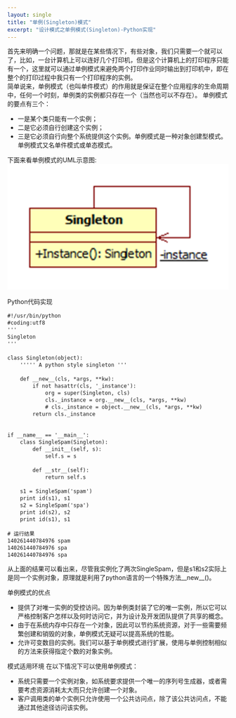```yaml
---
layout: single
title: "单例(Singleton)模式"
excerpt: "设计模式之单例模式(Singleton)-Python实现"
---
```


首先来明确一个问题，那就是在某些情况下，有些对象，我们只需要一个就可以了，比如，一台计算机上可以连好几个打印机，但是这个计算机上的打印程序只能有一个，这里就可以通过单例模式来避免两个打印作业同时输出到打印机中，即在整个的打印过程中我只有一个打印程序的实例。  
简单说来，单例模式（也叫单件模式）的作用就是保证在整个应用程序的生命周期中，任何一个时刻，单例类的实例都只存在一个（当然也可以不存在）。
单例模式的要点有三个：
* 一是某个类只能有一个实例；
* 二是它必须自行创建这个实例；
* 三是它必须自行向整个系统提供这个实例。单例模式是一种对象创建型模式。单例模式又名单件模式或单态模式。

下面来看单例模式的UML示意图:  
![](/assets/images/design_pattern/singleton)


Python代码实现
```
#!/usr/bin/python
#coding:utf8
'''
Singleton
'''

class Singleton(object):
    ''''' A python style singleton '''

    def __new__(cls, *args, **kw):
        if not hasattr(cls, '_instance'):
            org = super(Singleton, cls)
            cls._instance = org.__new__(cls, *args, **kw)
            # cls._instance = object.__new__(cls, *args, **kw)
        return cls._instance


if __name__ == '__main__':
    class SingleSpam(Singleton):
        def __init__(self, s):
            self.s = s

        def __str__(self):
            return self.s

    s1 = SingleSpam('spam')
    print id(s1), s1
    s2 = SingleSpam('spa')
    print id(s2), s2
    print id(s1), s1

# 运行结果
140261440784976 spam
140261440784976 spa
140261440784976 spa
```

从上面的结果可以看出来，尽管我实例化了两次SingleSpam，但是s1和s2实际上是同一个实例对象，原理就是利用了python语言的一个特殊方法__new__()。

单例模式的优点  
* 提供了对唯一实例的受控访问。因为单例类封装了它的唯一实例，所以它可以严格控制客户怎样以及何时访问它，并为设计及开发团队提供了共享的概念。
* 由于在系统内存中只存在一个对象，因此可以节约系统资源，对于一些需要频繁创建和销毁的对象，单例模式无疑可以提高系统的性能。
* 允许可变数目的实例。我们可以基于单例模式进行扩展，使用与单例控制相似的方法来获得指定个数的对象实例。

模式适用环境
在以下情况下可以使用单例模式：
* 系统只需要一个实例对象，如系统要求提供一个唯一的序列号生成器，或者需要考虑资源消耗太大而只允许创建一个对象。
* 客户调用类的单个实例只允许使用一个公共访问点，除了该公共访问点，不能通过其他途径访问该实例。
